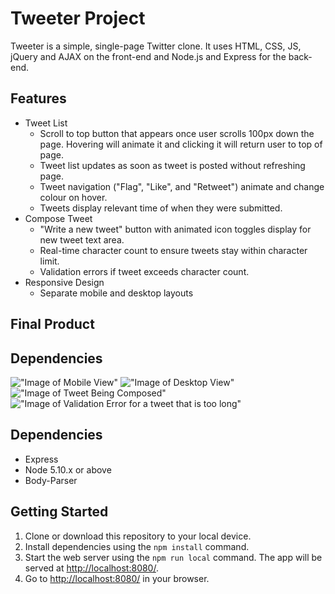 # Tweeter Project

Tweeter is a simple, single-page Twitter clone. It uses HTML, CSS, JS, jQuery and AJAX on the front-end and Node.js and Express for the back-end.

## Features

- Tweet List
  - Scroll to top button that appears once user scrolls 100px down the page. Hovering will animate it and clicking it will return user to top of page.
  - Tweet list updates as soon as tweet is posted without refreshing page.
  - Tweet navigation ("Flag", "Like", and "Retweet") animate and change colour on hover.
  - Tweets display relevant time of when they were submitted.
- Compose Tweet
  - "Write a new tweet" button with animated icon toggles display for new tweet text area.
  - Real-time character count to ensure tweets stay within character limit.
  - Validation errors if tweet exceeds character count.
- Responsive Design
  - Separate mobile and desktop layouts

## Final Product

## Dependencies

!["Image of Mobile View"](link)
!["Image of Desktop View"](link)
!["Image of Tweet Being Composed"](link)
!["Image of Validation Error for a tweet that is too long"](link)

## Dependencies

- Express
- Node 5.10.x or above
- Body-Parser

## Getting Started

1. Clone or download this repository to your local device.
2. Install dependencies using the `npm install` command.
3. Start the web server using the `npm run local` command. The app will be served at <http://localhost:8080/>.
4. Go to <http://localhost:8080/> in your browser.
